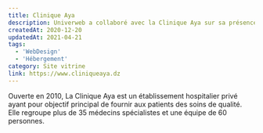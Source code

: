 ```yaml
---
title: Clinique Aya
description: Univerweb a collaboré avec la Clinique Aya sur sa présence numérique. Nous avons créé le site web et nous assurons son hébergement.
createdAt: 2020-12-20
updatedAt: 2021-04-21
tags:
  - 'WebDesign'
  - 'Hébergement'
category: Site vitrine
link: https://www.cliniqueaya.dz
---
```


Ouverte en 2010, La Clinique Aya est un établissement hospitalier privé ayant pour objectif principal de fournir aux patients des soins de qualité. Elle regroupe plus de 35 médecins spécialistes et une équipe de 60 personnes.
